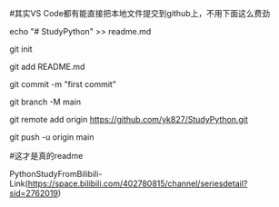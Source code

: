 #其实VS Code都有能直接把本地文件提交到github上，不用下面这么费劲

echo "# StudyPython" >> readme.md

git init

git add README.md

git commit -m "first commit"

git branch -M main

git remote add origin https://github.com/yk827/StudyPython.git

git push -u origin main



#这才是真的readme

PythonStudyFromBilibili-Link(https://space.bilibili.com/402780815/channel/seriesdetail?sid=2762019)
